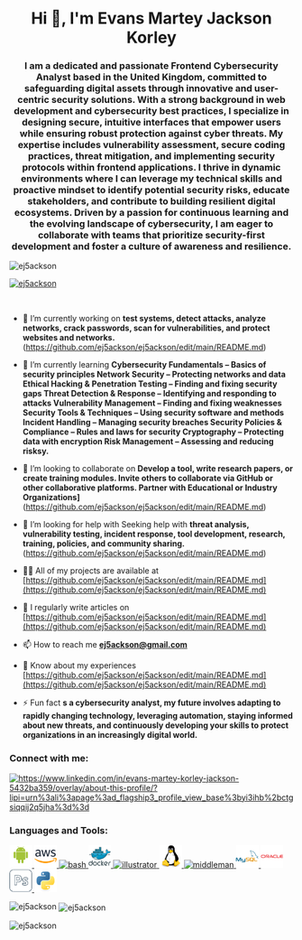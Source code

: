 <h1 align="center">Hi 👋, I'm Evans Martey Jackson Korley</h1>
<h3 align="center"> I am a dedicated and passionate Frontend Cybersecurity Analyst based in the United Kingdom, committed to safeguarding digital assets through innovative and user-centric security solutions. With a strong background in web development and cybersecurity best practices, I specialize in designing secure, intuitive interfaces that empower users while ensuring robust protection against cyber threats. My expertise includes vulnerability assessment, secure coding practices, threat mitigation, and implementing security protocols within frontend applications. I thrive in dynamic environments where I can leverage my technical skills and proactive mindset to identify potential security risks, educate stakeholders, and contribute to building resilient digital ecosystems. Driven by a passion for continuous learning and the evolving landscape of cybersecurity, I am eager to collaborate with teams that prioritize security-first development and foster a culture of awareness and resilience.</h3>

<p align="left"> <img src="https://komarev.com/ghpvc/?username=ej5ackson&label=Profile%20views&color=0e75b6&style=flat" alt="ej5ackson" /> </p>

<p align="left"> <a href="https://github.com/ryo-ma/github-profile-trophy"><img src="https://github-profile-trophy.vercel.app/?username=ej5ackson" alt="ej5ackson" /></a> </p>

<p align="left"> <a href="https://twitter.com/" target="blank"><img src="https://img.shields.io/twitter/follow/?logo=twitter&style=for-the-badge" alt="" /></a> </p>

- 🔭 I’m currently working on **test systems, detect attacks, analyze networks, crack passwords, scan for vulnerabilities, and protect websites and networks.**(https://github.com/ej5ackson/ej5ackson/edit/main/README.md)

- 🌱 I’m currently learning **Cybersecurity Fundamentals – Basics of security principles
Network Security – Protecting networks and data
Ethical Hacking & Penetration Testing – Finding and fixing security gaps
Threat Detection & Response – Identifying and responding to attacks
Vulnerability Management – Finding and fixing weaknesses
Security Tools & Techniques – Using security software and methods
Incident Handling – Managing security breaches
Security Policies & Compliance – Rules and laws for security
Cryptography – Protecting data with encryption
Risk Management – Assessing and reducing risksy.**

- 👯 I’m looking to collaborate on **Develop a tool, write research papers, or create training modules. Invite others to collaborate via GitHub or other collaborative platforms. Partner with Educational or Industry Organizations]**(https://github.com/ej5ackson/ej5ackson/edit/main/README.md)

- 🤝 I’m looking for help with Seeking help with **threat analysis, vulnerability testing, incident response, tool development, research, training, policies, and community sharing.**(https://github.com/ej5ackson/ej5ackson/edit/main/README.md)

- 👨‍💻 All of my projects are available at [https://github.com/ej5ackson/ej5ackson/edit/main/README.md](https://github.com/ej5ackson/ej5ackson/edit/main/README.md)

- 📝 I regularly write articles on [https://github.com/ej5ackson/ej5ackson/edit/main/README.md](https://github.com/ej5ackson/ej5ackson/edit/main/README.md)

- 📫 How to reach me **ej5ackson@gmail.com**

- 📄 Know about my experiences [https://github.com/ej5ackson/ej5ackson/edit/main/README.md](https://github.com/ej5ackson/ej5ackson/edit/main/README.md)

- ⚡ Fun fact **s a cybersecurity analyst, my future involves adapting to rapidly changing technology, leveraging automation, staying informed about new threats, and continuously developing your skills to protect organizations in an increasingly digital world.**

<h3 align="left">Connect with me:</h3>
<p align="left">
<a href="https://linkedin.com/in/https://www.linkedin.com/in/evans-martey-korley-jackson-5432ba359/overlay/about-this-profile/?lipi=urn%3ali%3apage%3ad_flagship3_profile_view_base%3byi3ihb%2bctgsiqqij2q5jha%3d%3d" target="blank"><img align="center" src="https://raw.githubusercontent.com/rahuldkjain/github-profile-readme-generator/master/src/images/icons/Social/linked-in-alt.svg" alt="https://www.linkedin.com/in/evans-martey-korley-jackson-5432ba359/overlay/about-this-profile/?lipi=urn%3ali%3apage%3ad_flagship3_profile_view_base%3byi3ihb%2bctgsiqqij2q5jha%3d%3d" height="30" width="40" /></a>
</p>

<h3 align="left">Languages and Tools:</h3>
<p align="left"> <a href="https://developer.android.com" target="_blank" rel="noreferrer"> <img src="https://raw.githubusercontent.com/devicons/devicon/master/icons/android/android-original-wordmark.svg" alt="android" width="40" height="40"/> </a> <a href="https://aws.amazon.com" target="_blank" rel="noreferrer"> <img src="https://raw.githubusercontent.com/devicons/devicon/master/icons/amazonwebservices/amazonwebservices-original-wordmark.svg" alt="aws" width="40" height="40"/> </a> <a href="https://www.gnu.org/software/bash/" target="_blank" rel="noreferrer"> <img src="https://www.vectorlogo.zone/logos/gnu_bash/gnu_bash-icon.svg" alt="bash" width="40" height="40"/> </a> <a href="https://www.docker.com/" target="_blank" rel="noreferrer"> <img src="https://raw.githubusercontent.com/devicons/devicon/master/icons/docker/docker-original-wordmark.svg" alt="docker" width="40" height="40"/> </a> <a href="https://www.adobe.com/in/products/illustrator.html" target="_blank" rel="noreferrer"> <img src="https://www.vectorlogo.zone/logos/adobe_illustrator/adobe_illustrator-icon.svg" alt="illustrator" width="40" height="40"/> </a> <a href="https://www.linux.org/" target="_blank" rel="noreferrer"> <img src="https://raw.githubusercontent.com/devicons/devicon/master/icons/linux/linux-original.svg" alt="linux" width="40" height="40"/> </a> <a href="https://middlemanapp.com/" target="_blank" rel="noreferrer"> <img src="https://raw.githubusercontent.com/leungwensen/svg-icon/b84b3f3a3da329b7c1d02346865f8e98beb05413/dist/svg/logos/middleman.svg" alt="middleman" width="40" height="40"/> </a> <a href="https://www.mysql.com/" target="_blank" rel="noreferrer"> <img src="https://raw.githubusercontent.com/devicons/devicon/master/icons/mysql/mysql-original-wordmark.svg" alt="mysql" width="40" height="40"/> </a> <a href="https://www.oracle.com/" target="_blank" rel="noreferrer"> <img src="https://raw.githubusercontent.com/devicons/devicon/master/icons/oracle/oracle-original.svg" alt="oracle" width="40" height="40"/> </a> <a href="https://www.photoshop.com/en" target="_blank" rel="noreferrer"> <img src="https://raw.githubusercontent.com/devicons/devicon/master/icons/photoshop/photoshop-line.svg" alt="photoshop" width="40" height="40"/> </a> <a href="https://www.python.org" target="_blank" rel="noreferrer"> <img src="https://raw.githubusercontent.com/devicons/devicon/master/icons/python/python-original.svg" alt="python" width="40" height="40"/> </a> </p>

<p><img align="left" src="https://github-readme-stats.vercel.app/api/top-langs?username=ej5ackson&show_icons=true&locale=en&layout=compact" alt="ej5ackson" /></p>

<p>&nbsp;<img align="center" src="https://github-readme-stats.vercel.app/api?username=ej5ackson&show_icons=true&locale=en" alt="ej5ackson" /></p>

<p><img align="center" src="https://github-readme-streak-stats.herokuapp.com/?user=ej5ackson&" alt="ej5ackson" /></p>
